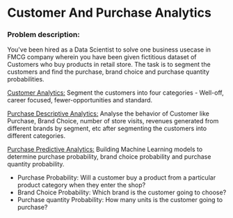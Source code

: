 # Customer And Purchase Analytics

### Problem description: 
You've been hired as a Data Scientist to solve one business usecase in FMCG company wherein you have been given fictitious dataset of Customers who buy products in retail store. The task is to segment the customers and find the purchase, brand choice and purchase quantity probabilities.

[Customer Analytics:](https://github.com/birajparikh16/Customer-And-Purchase-Analytics/blob/master/1.%20Customer%20Analytics%20Segmentation.ipynb)
Segment the customers into four categories - Well-off, career focused, fewer-opportunities and standard.

[Purchase Descriptive Analytics:](https://github.com/birajparikh16/Customer-And-Purchase-Analytics/blob/master/2.%20Purchase%20Analytics%20Descriptive%20Analysis.ipynb) 
Analyse the behavior of Customer like Purchase, Brand Choice, number of store visits, revenues generated from different brands by segment, etc after segmenting the customers into different categories.

[Purchase Predictive Analytics:](https://github.com/birajparikh16/Customer-And-Purchase-Analytics/blob/master/3.%20Purchase%20Analytics%20Predictive%20Analysis.ipynb)
Building Machine Learning models to determine purchase probability, brand choice probability and purchase quantity probability.
 - Purchase Probability: Will a customer buy a product from a particular product category when they enter the shop?
 - Brand Choice Probability: Which brand is the customer going to choose?
 - Purchase quantity Probability: How many units is the customer going to purchase?
